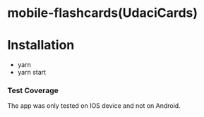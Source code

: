 # mobile-flashcards(UdaciCards)

# Installation

  - yarn
  - yarn start


### Test Coverage

The app was only tested on IOS device and not on Android.
